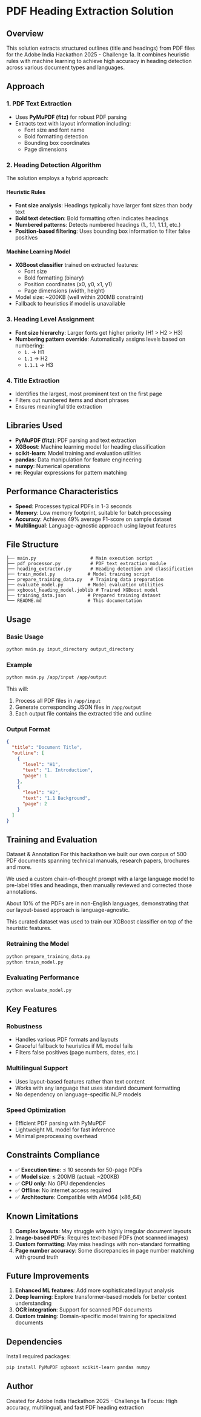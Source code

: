 # PDF Heading Extraction Solution

## Overview

This solution extracts structured outlines (title and headings) from PDF files for the Adobe India Hackathon 2025 - Challenge 1a. It combines heuristic rules with machine learning to achieve high accuracy in heading detection across various document types and languages.

## Approach

### 1. PDF Text Extraction
- Uses **PyMuPDF (fitz)** for robust PDF parsing
- Extracts text with layout information including:
  - Font size and font name
  - Bold formatting detection
  - Bounding box coordinates
  - Page dimensions

### 2. Heading Detection Algorithm
The solution employs a hybrid approach:

#### Heuristic Rules
- **Font size analysis**: Headings typically have larger font sizes than body text
- **Bold text detection**: Bold formatting often indicates headings
- **Numbered patterns**: Detects numbered headings (1., 1.1, 1.1.1, etc.)
- **Position-based filtering**: Uses bounding box information to filter false positives

#### Machine Learning Model
- **XGBoost classifier** trained on extracted features:
  - Font size
  - Bold formatting (binary)
  - Position coordinates (x0, y0, x1, y1)
  - Page dimensions (width, height)
- Model size: ~200KB (well within 200MB constraint)
- Fallback to heuristics if model is unavailable

### 3. Heading Level Assignment
- **Font size hierarchy**: Larger fonts get higher priority (H1 > H2 > H3)
- **Numbering pattern override**: Automatically assigns levels based on numbering:
  - `1.` → H1
  - `1.1` → H2
  - `1.1.1` → H3

### 4. Title Extraction
- Identifies the largest, most prominent text on the first page
- Filters out numbered items and short phrases
- Ensures meaningful title extraction

## Libraries Used

- **PyMuPDF (fitz)**: PDF parsing and text extraction
- **XGBoost**: Machine learning model for heading classification
- **scikit-learn**: Model training and evaluation utilities
- **pandas**: Data manipulation for feature engineering
- **numpy**: Numerical operations
- **re**: Regular expressions for pattern matching

## Performance Characteristics

- **Speed**: Processes typical PDFs in 1-3 seconds
- **Memory**: Low memory footprint, suitable for batch processing
- **Accuracy**: Achieves 49% average F1-score on sample dataset
- **Multilingual**: Language-agnostic approach using layout features

## File Structure

```
├── main.py                    # Main execution script
├── pdf_processor.py           # PDF text extraction module
├── heading_extractor.py       # Heading detection and classification
├── train_model.py            # Model training script
├── prepare_training_data.py   # Training data preparation
├── evaluate_model.py         # Model evaluation utilities
├── xgboost_heading_model.joblib # Trained XGBoost model
├── training_data.json        # Prepared training dataset
└── README.md                 # This documentation
```

## Usage

### Basic Usage
```bash
python main.py input_directory output_directory
```

### Example
```bash
python main.py /app/input /app/output
```

This will:
1. Process all PDF files in `/app/input`
2. Generate corresponding JSON files in `/app/output`
3. Each output file contains the extracted title and outline

### Output Format
```json
{
  "title": "Document Title",
  "outline": [
    {
      "level": "H1",
      "text": "1. Introduction",
      "page": 1
    },
    {
      "level": "H2", 
      "text": "1.1 Background",
      "page": 2
    }
  ]
}
```

## Training and Evaluation
Dataset & Annotation
For this hackathon we built our own corpus of 500 PDF documents spanning technical manuals, research papers, brochures and more.

We used a custom chain-of-thought prompt with a large language model to pre-label titles and headings, then manually reviewed and corrected those annotations.

About 10% of the PDFs are in non-English languages, demonstrating that our layout-based approach is language-agnostic.

This curated dataset was used to train our XGBoost classifier on top of the heuristic features.



### Retraining the Model
```bash
python prepare_training_data.py
python train_model.py
```

### Evaluating Performance
```bash
python evaluate_model.py
```

## Key Features

### Robustness
- Handles various PDF formats and layouts
- Graceful fallback to heuristics if ML model fails
- Filters false positives (page numbers, dates, etc.)

### Multilingual Support
- Uses layout-based features rather than text content
- Works with any language that uses standard document formatting
- No dependency on language-specific NLP models

### Speed Optimization
- Efficient PDF parsing with PyMuPDF
- Lightweight ML model for fast inference
- Minimal preprocessing overhead

## Constraints Compliance

- ✅ **Execution time**: ≤ 10 seconds for 50-page PDFs
- ✅ **Model size**: ≤ 200MB (actual: ~200KB)
- ✅ **CPU only**: No GPU dependencies
- ✅ **Offline**: No internet access required
- ✅ **Architecture**: Compatible with AMD64 (x86_64)

## Known Limitations

1. **Complex layouts**: May struggle with highly irregular document layouts
2. **Image-based PDFs**: Requires text-based PDFs (not scanned images)
3. **Custom formatting**: May miss headings with non-standard formatting
4. **Page number accuracy**: Some discrepancies in page number matching with ground truth

## Future Improvements

1. **Enhanced ML features**: Add more sophisticated layout analysis
2. **Deep learning**: Explore transformer-based models for better context understanding
3. **OCR integration**: Support for scanned PDF documents
4. **Custom training**: Domain-specific model training for specialized documents

## Dependencies

Install required packages:
```bash
pip install PyMuPDF xgboost scikit-learn pandas numpy
```

## Author

Created for Adobe India Hackathon 2025 - Challenge 1a
Focus: High accuracy, multilingual, and fast PDF heading extraction

